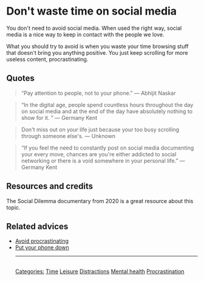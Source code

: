 # Don't waste time on social media

You don't need to avoid social media. When used the right way, social media is a nice way to keep in contact with the people we love.

What you should try to avoid is when you waste your time browsing stuff that doesn't bring you anything positive. You just keep scrolling for more useless content, procrastinating.

## Quotes

> “Pay attention to people, not to your phone.” ― Abhijit Naskar

> “In the digital age, people spend countless hours throughout the day on social media and at the end of the day have absolutely nothing to show for it. ” ― Germany Kent

> Don't miss out on your life just because your too busy scrolling through someone else's. ― Unknown

> “If you feel the need to constantly post on social media documenting your every move, chances are you're either addicted to social networking or there is a void somewhere in your personal life.” ― Germany Kent

## Resources and credits

The Social Dilemma documentary from 2020 is a great resource about this topic.

## Related advices

- [Avoid procrastinating](../Avoid%20procrastinating/index.md)
- [Put your phone down](../Put%20your%20phone%20down/index.md)<hr/><br/>[Categories:](../Categories/index.md) [Time](../Categories/Time.md) [Leisure](../Categories/Leisure.md) [Distractions](../Categories/Distractions.md) [Mental health](../Categories/Mental%20health.md) [Procrastination](../Categories/Procrastination.md)